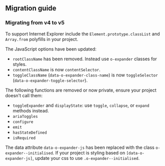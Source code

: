 ## Migration guide

### Migrating from v4 to v5

To support Internet Explorer include the `Element.prototype.classList` and `Array.from` polyfills in your project.

The JavaScript options have been updated:

- `rootClassName` has been removed. Instead use `o-expander` classes for styles.
- `contentClassName` is now `contentSelector`.
- `toggleClassName` (`data-o-expander-class-name`) is now `toggleSelector` (`data-o-expander-toggle-selector`).

The following functions are removed or now private, ensure your project doesn't call them:
- `toggleExpander` and `displayState`: use `toggle`, `collapse`, or `expand` methods instead.
- `ariaToggles`
- `configure`
- `emit`
- `hasStateDefined`
- `isRequired`

The data attribute `data-o-expander-js` has been replaced with the class `o-expander--initialised`. If your project is styling based on `[data-o-expander-js]`, update your css to use `.o-expander--initialised`.
